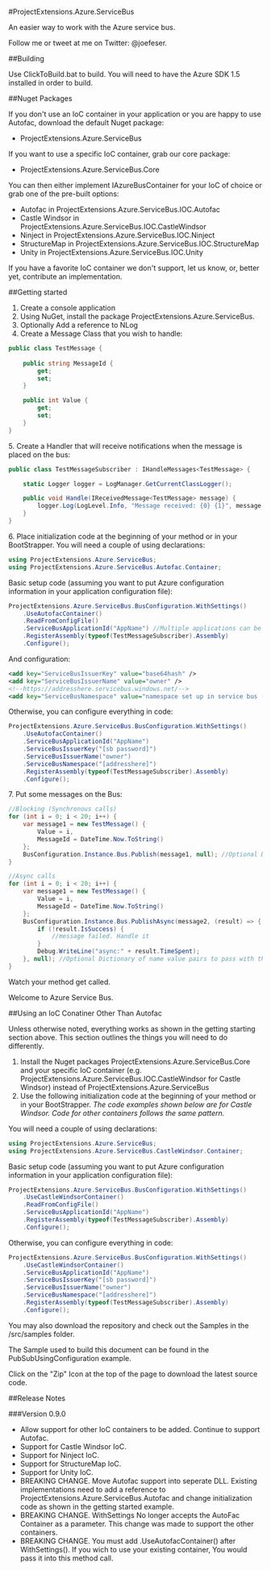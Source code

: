 #ProjectExtensions.Azure.ServiceBus

An easier way to work with the Azure service bus.

Follow me or tweet at me on Twitter: @joefeser.

##Building 

Use ClickToBuild.bat to build.  You will need to have the Azure SDK 1.5 installed in order to build.

##Nuget Packages

If you don't use an IoC container in your application or you are happy to use Autofac, download the default Nuget package:

* ProjectExtensions.Azure.ServiceBus

If you want to use a specific IoC container, grab our core package:

* ProjectExtensions.Azure.ServiceBus.Core

You can then either implement IAzureBusContainer for your IoC of choice or grab one of the pre-built options:

* Autofac in ProjectExtensions.Azure.ServiceBus.IOC.Autofac
* Castle Windsor in ProjectExtensions.Azure.ServiceBus.IOC.CastleWindsor
* Ninject in ProjectExtensions.Azure.ServiceBus.IOC.Ninject
* StructureMap in ProjectExtensions.Azure.ServiceBus.IOC.StructureMap
* Unity in ProjectExtensions.Azure.ServiceBus.IOC.Unity

If you have a favorite IoC container we don't support, let us know, or, better yet, contribute an implementation.

##Getting started

1. Create a console application
2. Using NuGet, install the package ProjectExtensions.Azure.ServiceBus.
3. Optionally Add a reference to NLog
4. Create a Message Class that you wish to handle:

```csharp
public class TestMessage {
  
    public string MessageId {
        get;
        set;
    }

    public int Value {
        get;
        set;
    }
}
```

5\. Create a Handler that will receive notifications when the message is placed on the bus:

```csharp
public class TestMessageSubscriber : IHandleMessages<TestMessage> {

    static Logger logger = LogManager.GetCurrentClassLogger();

    public void Handle(IReceivedMessage<TestMessage> message) {
        logger.Log(LogLevel.Info, "Message received: {0} {1}", message.Message.Value, message.Message.MessageId);
    }
}
```

6\. Place initialization code at the beginning of your method or in your BootStrapper.  You will need a couple of using declarations:

```csharp
using ProjectExtensions.Azure.ServiceBus;
using ProjectExtensions.Azure.ServiceBus.Autofac.Container;
```

Basic setup code (assuming you want to put Azure configuration information in your application configuration file):

```csharp
ProjectExtensions.Azure.ServiceBus.BusConfiguration.WithSettings()
    .UseAutofacContainer()
    .ReadFromConfigFile()
    .ServiceBusApplicationId("AppName") //Multiple applications can be used in the same service bus namespace. It is converted to lower case.
    .RegisterAssembly(typeof(TestMessageSubscriber).Assembly)
    .Configure();
```

And configuration:

```xml
<add key="ServiceBusIssuerKey" value="base64hash" />
<add key="ServiceBusIssuerName" value="owner" />
<!--https://addresshere.servicebus.windows.net/-->
<add key="ServiceBusNamespace" value="namespace set up in service bus (addresshere) portion" />
```

Otherwise, you can configure everything in code:

```csharp
ProjectExtensions.Azure.ServiceBus.BusConfiguration.WithSettings()
    .UseAutofacContainer()
    .ServiceBusApplicationId("AppName")
    .ServiceBusIssuerKey("[sb password]")
    .ServiceBusIssuerName("owner")
    .ServiceBusNamespace("[addresshere]")
    .RegisterAssembly(typeof(TestMessageSubscriber).Assembly)
    .Configure();
```

7\. Put some messages on the Bus:

```csharp
//Blocking (Synchronous calls)
for (int i = 0; i < 20; i++) {
    var message1 = new TestMessage() {
        Value = i,
        MessageId = DateTime.Now.ToString()
    };
    BusConfiguration.Instance.Bus.Publish(message1, null); //Optional Dictionary of name value pairs to pass with the massage. Can be used for filtering
}

//Async calls
for (int i = 0; i < 20; i++) {
    var message1 = new TestMessage() {
        Value = i,
        MessageId = DateTime.Now.ToString()
    };
    BusConfiguration.Instance.Bus.PublishAsync(message2, (result) => {
        if (!result.IsSuccess) { 
            //message failed. Handle it
        }
        Debug.WriteLine("async:" + result.TimeSpent);
    }, null); //Optional Dictionary of name value pairs to pass with the massage. Can be used for filtering
}

```

Watch your method get called.

Welcome to Azure Service Bus.

##Using an IoC Conatiner Other Than Autofac

Unless otherwise noted, everything works as shown in the getting starting section above.  This section outlines the things you will need to do differently.

1. Install the Nuget packages ProjectExtensions.Azure.ServiceBus.Core and your specific IoC container (e.g. ProjectExtensions.Azure.ServiceBus.IOC.CastleWindsor for Castle Windsor) 
instead of ProjectExtensions.Azure.ServiceBus
2. Use the following initialization code at the beginning of your method or in your BootStrapper.  _The code examples shown below are for Castle Windsor.  Code for other containers follows the same pattern._

You will need a couple of using declarations:

```csharp
using ProjectExtensions.Azure.ServiceBus;
using ProjectExtensions.Azure.ServiceBus.CastleWindsor.Container;
```

Basic setup code (assuming you want to put Azure configuration information in your application configuration file):

```csharp
ProjectExtensions.Azure.ServiceBus.BusConfiguration.WithSettings()
    .UseCastleWindsorContainer()
    .ReadFromConfigFile()
    .ServiceBusApplicationId("AppName")
    .RegisterAssembly(typeof(TestMessageSubscriber).Assembly)
    .Configure();
```

Otherwise, you can configure everything in code:

```csharp
ProjectExtensions.Azure.ServiceBus.BusConfiguration.WithSettings()
    .UseCastleWindsorContainer()
    .ServiceBusApplicationId("AppName")
    .ServiceBusIssuerKey("[sb password]")
    .ServiceBusIssuerName("owner")
    .ServiceBusNamespace("[addresshere]")
    .RegisterAssembly(typeof(TestMessageSubscriber).Assembly)
    .Configure();
```

You may also download the repository and check out the Samples in the /src/samples folder.

The Sample used to build this document can be found in the PubSubUsingConfiguration example.

Click on the "Zip" Icon at the top of the page to download the latest source code.

##Release Notes

###Version 0.9.0

* Allow support for other IoC containers to be added. Continue to support Autofac.
* Support for Castle Windsor IoC.
* Support for Ninject IoC.
* Support for StructureMap IoC.
* Support for Unity IoC.
* BREAKING CHANGE. Move Autofac support into seperate DLL. Existing implementations need to add a reference to ProjectExtensions.Azure.ServiceBus.Autofac and change initialization code as shown in the getting started example.
* BREAKING CHANGE. WithSettings No longer accepts the AutoFac Container as a parameter. This change was made to support the other containers.
* BREAKING CHANGE. You must add .UseAutofacContainer() after WithSettings(). If you wich to use your existing container, You would pass it into this method call.